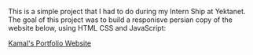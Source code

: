 This is a simple project that I had to do during my Intern Ship at Yektanet.
The goal of this project was to build a responisve persian copy of the website below, using HTML CSS and JavaScript:

<a href="http://www.templatemonsterpreview.com/demo/152094.html"> Kamal's Portfolio Website</a>
